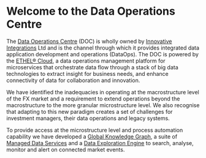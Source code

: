 # Welcome to the Data Operations Centre

The [Data Operations Centre](http://dataoperationscentre.com/) (DOC) is wholly owned by [Innovative Integrations](http://innovativeintegrations.co.uk/) Ltd and is the channel through which it provides integrated data application development and operations (DataOps). The DOC is powered by the [ETHEL® Cloud](http://innovativeintegrations.co.uk/ethel-cloud.html#ethel-cloud-overview), a data operations management platform for microservices that orchestrate data flow through a stack of big data technologies to extract insight for business needs, and enhance connectivity of data for collaboration and innovation.

We have identified the inadequacies in operating at the macrostructure level of the FX market and a requirement to extend operations beyond the macrostructure to the more granular microstructure level. We also recognise that adapting to this new paradigm creates a set of challenges for investment managers, their data operations and legacy systems. 

To provide access at the microstructure level and process automation capability we have developed a [Global Knowledge Graph](https://github.com/JonathanBowker/data-operations-centre/tree/master/global-knowledge-graph), a suite of [Managed Data Services](https://github.com/JonathanBowker/data-operations-centre/tree/master/managed-services) and a [Data Exploration Engine](https://github.com/JonathanBowker/data-operations-centre/tree/master/data-exploration-engine) to search, analyse, monitor and alert on connected market events. 
